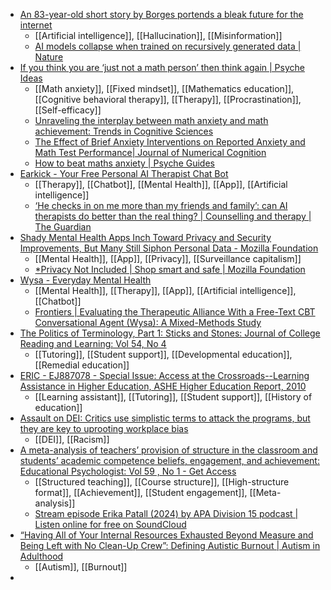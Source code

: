 - [An 83-year-old short story by Borges portends a bleak future for the internet](https://theconversation.com/an-83-year-old-short-story-by-borges-portends-a-bleak-future-for-the-internet-242998)
	- [[Artificial intelligence]], [[Hallucination]], [[Misinformation]]
	- [AI models collapse when trained on recursively generated data | Nature](https://www.nature.com/articles/s41586-024-07566-y)
- [If you think you are ‘just not a math person’ then think again | Psyche Ideas](https://psyche.co/ideas/if-you-think-you-are-just-not-a-math-person-then-think-again)
	- [[Math anxiety]], [[Fixed mindset]], [[Mathematics education]], [[Cognitive behavioral therapy]], [[Therapy]], [[Procrastination]], [[Self-efficacy]]
	- [Unraveling the interplay between math anxiety and math achievement: Trends in Cognitive Sciences](https://www.cell.com/trends/cognitive-sciences/abstract/S1364-6613(24)00190-6)
	- [The Effect of Brief Anxiety Interventions on Reported Anxiety and Math Test Performance| Journal of Numerical Cognition](https://jnc.psychopen.eu/index.php/jnc/article/view/6065)
	- [How to beat maths anxiety | Psyche Guides](https://psyche.co/guides/how-to-beat-maths-anxiety-and-even-find-you-enjoy-it)
- [Earkick - Your Free Personal AI Therapist Chat Bot](https://earkick.com/)
	- [[Therapy]], [[Chatbot]], [[Mental Health]], [[App]], [[Artificial intelligence]]
	- [‘He checks in on me more than my friends and family’: can AI therapists do better than the real thing? | Counselling and therapy | The Guardian](https://www.theguardian.com/lifeandstyle/2024/mar/02/can-ai-chatbot-therapists-do-better-than-the-real-thing)
- [Shady Mental Health Apps Inch Toward Privacy and Security Improvements, But Many Still Siphon Personal Data - Mozilla Foundation](https://foundation.mozilla.org/en/blog/shady-mental-health-apps-inch-toward-privacy-and-security-improvements-but-many-still-siphon-personal-data/)
	- [[Mental Health]], [[App]], [[Privacy]], [[Surveillance capitalism]]
	- [*Privacy Not Included | Shop smart and safe | Mozilla Foundation](https://foundation.mozilla.org/en/privacynotincluded/)
- [Wysa - Everyday Mental Health](https://www.wysa.com/)
	- [[Mental Health]], [[Therapy]], [[App]], [[Artificial intelligence]], [[Chatbot]]
	- [Frontiers | Evaluating the Therapeutic Alliance With a Free-Text CBT Conversational Agent (Wysa): A Mixed-Methods Study](https://www.frontiersin.org/journals/digital-health/articles/10.3389/fdgth.2022.847991/full)
- [The Politics of Terminology, Part 1: Sticks and Stones: Journal of College Reading and Learning: Vol 54, No 4](https://www.tandfonline.com/doi/abs/10.1080/10790195.2024.2422635)
	- [[Tutoring]], [[Student support]], [[Developmental education]], [[Remedial education]]
- [ERIC - EJ887078 - Special Issue: Access at the Crossroads--Learning Assistance in Higher Education, ASHE Higher Education Report, 2010](https://eric.ed.gov/?id=EJ887078)
	- [[Learning assistant]], [[Tutoring]], [[Student support]], [[History of education]]
- [Assault on DEI: Critics use simplistic terms to attack the programs, but they are key to uprooting workplace bias](https://theconversation.com/assault-on-dei-critics-use-simplistic-terms-to-attack-the-programs-but-they-are-key-to-uprooting-workplace-bias-243011)
	- [[DEI]], [[Racism]]
- [A meta-analysis of teachers’ provision of structure in the classroom and students’ academic competence beliefs, engagement, and achievement: Educational Psychologist: Vol 59 , No 1 - Get Access](https://www.tandfonline.com/doi/full/10.1080/00461520.2023.2274104)
	- [[Structured teaching]], [[Course structure]], [[High-structure format]], [[Achievement]], [[Student engagement]], [[Meta-analysis]]
	- [Stream episode Erika Patall (2024) by APA Division 15 podcast | Listen online for free on SoundCloud](https://m.soundcloud.com/user-883650452/erika-patall-2024)
- [“Having All of Your Internal Resources Exhausted Beyond Measure and Being Left with No Clean-Up Crew”: Defining Autistic Burnout | Autism in Adulthood](https://www.liebertpub.com/doi/full/10.1089/aut.2019.0079)
	- [[Autism]], [[Burnout]]
-